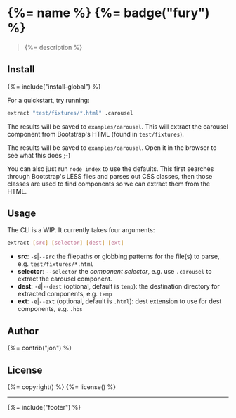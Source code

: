 # {%= name %} {%= badge("fury") %}

> {%= description %}

## Install
{%= include("install-global") %}

For a quickstart, try running:

```bash
extract "test/fixtures/*.html" .carousel
```

The results will be saved to `examples/carousel`.
This will extract the carousel component from Bootstrap's HTML (found in `test/fixtures`).

The results will be saved to `examples/carousel`. Open it in the browser to see what this does ;-)

You can also just run `node index` to use the defaults. This first searches through Bootstrap's LESS files and parses out CSS classes, then those classes are used to find components so we can extract them from the HTML.

## Usage

The CLI is a WIP. It currently takes four arguments:

```bash
extract [src] [selector] [dest] [ext]
```

* **src**: `-s`|`--src` the filepaths or globbing patterns for the file(s) to parse, e.g. `test/fixtures/*.html`
* **selector**: `--selector`  the _component selector_, e.g. use `.carousel` to extract the carousel component.
* **dest**: `-d`|`--dest` (optional, default is `temp`): the destination directory for extracted components, e.g. `temp`
* **ext**: `-e`|`--ext` (optional, default is `.html`): dest extension to use for dest components, e.g. `.hbs`


## Author
{%= contrib("jon") %}

## License
{%= copyright() %}
{%= license() %}

***

{%= include("footer") %}